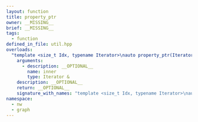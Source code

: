 ```yaml
---
layout: function
title: property_ptr
owner: __MISSING__
brief: __MISSING__
tags:
  - function
defined_in_file: util.hpp
overloads:
  "template <size_t Idx, typename Iterator>\nauto property_ptr(Iterator &)":
    arguments:
      - description: __OPTIONAL__
        name: inner
        type: Iterator &
    description: __OPTIONAL__
    return: __OPTIONAL__
    signature_with_names: "template <size_t Idx, typename Iterator>\nauto property_ptr(Iterator & inner)"
namespace:
  - nw
  - graph
---
```

